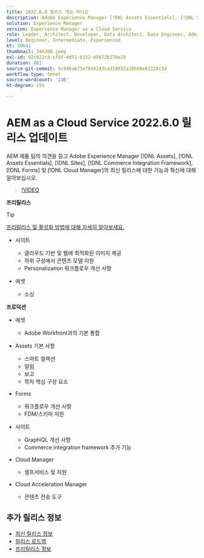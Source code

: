 ```yaml
---
title: 2022.6.0 릴리스 개요 비디오
description: Adobe Experience Manager [!DNL Assets Essentials], [!DNL Sites], [!DNL Screens], [!DNL Forms] 및 [!DNL Cloud Foundation]에 대한 2022-6-0 릴리스의 최신 기능과 혁신에 대해 알아보십시오.
solution: Experience Manager
version: Experience Manager as a Cloud Service
role: Leader, Architect, Developer, Data Architect, Data Engineer, Admin, User
level: Beginner, Intermediate, Experienced
kt: 10641
thumbnail: 344308.jpeg
exl-id: 92c022cd-cf0f-4d51-b152-d8672b270e29
duration: 881
source-git-commit: 5c946ab73e78d4243ca310032a10bb8e82228c3d
workflow-type: tm+mt
source-wordcount: '136'
ht-degree: 15%

---
```


# AEM as a Cloud Service 2022.6.0 릴리스 업데이트

AEM 제품 팀의 의견을 듣고 Adobe Experience Manager [!DNL Assets], [!DNL Assets Essentials], [!DNL Sites], [!DNL Commerce Integration Framework], [!DNL Forms] 및 [!DNL Cloud Manager]의 최신 릴리스에 대한 기능과 혁신에 대해 알아보십시오.

>[!VIDEO](https://video.tv.adobe.com/v/344308/?quality=12&learn=on)

**프리릴리스**

>[!TIP]
>
>[프리릴리스 및 활성화 방법에 대해 자세히 알아보세요.](https://experienceleague.adobe.com/docs/experience-manager-cloud-service/content/release-notes/prerelease.html)

* 사이트
   * 클라우드 기반 및 웹에 최적화된 이미지 제공
   * 하위 구성에서 콘텐츠 모델 지원
   * Personalization 워크플로우 개선 사항

* 에셋
   * 소싱

**프로덕션**

* 에셋
   * Adobe Workfront과의 기본 통합

* Assets 기본 사항
   * 스마트 컬렉션
   * 알림
   * 보고
   * 목차 핵심 구성 요소

* Forms
   * 워크플로우 개선 사항
   * FDM/스키마 지원

* 사이트
   * GraphiQL 개선 사항
   * Commerce integration framework 추가 기능

* Cloud Manager
   * 셀프서비스 및 지원

* Cloud Acceleration Manager
   * 콘텐츠 전송 도구

<!-- Have questions about the release?  Discuss the release in [Experience League Communities](https://adobe.ly/3NDPR8Y). -->

## 추가 릴리스 정보

* [최신 릴리스 정보](https://experienceleague.adobe.com/docs/experience-manager-cloud-service/content/release-notes/home.html?lang=ko-KR)
* [릴리스 로드맵](https://experienceleague.adobe.com/docs/experience-manager-release-information/aem-release-updates/update-releases-roadmap.html)
* [프리릴리스 정보](https://experienceleague.adobe.com/docs/experience-manager-cloud-service/content/release-notes/prerelease.html)

